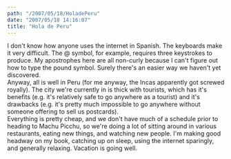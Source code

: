 ```yaml
---
path: "/2007/05/18/HoladePeru" 
date: "2007/05/18 14:16:07" 
title: "Hola de Peru" 
---
```

I don't know how anyone uses the internet in Spanish. The keyboards make it very difficult. The @ symbol, for example, requires three keystrokes to produce. My apostrophes here are all non-curly because I can't figure out how to type the pound symbol. Surely there's an easier way we haven't yet discovered.<br>Anyway, all is well in Peru (for me anyway, the Incas apparently got screwed royally). The city we're currently in is thick with tourists, which has it's benefits (e.g. it's relatively safe to go anywhere as a tourist) and it's drawbacks (e.g. it's pretty much impossible to go anywhere without someone offering to sell us postcards).<br>Everything is pretty cheap, and we don't have much of a schedule prior to heading to Machu Picchu, so we're doing a lot of sitting around in various restaurants, eating new things, and watching new people. I'm making good headway on my book, catching up on sleep, using the internet sparingly, and generally relaxing. Vacation is going well.